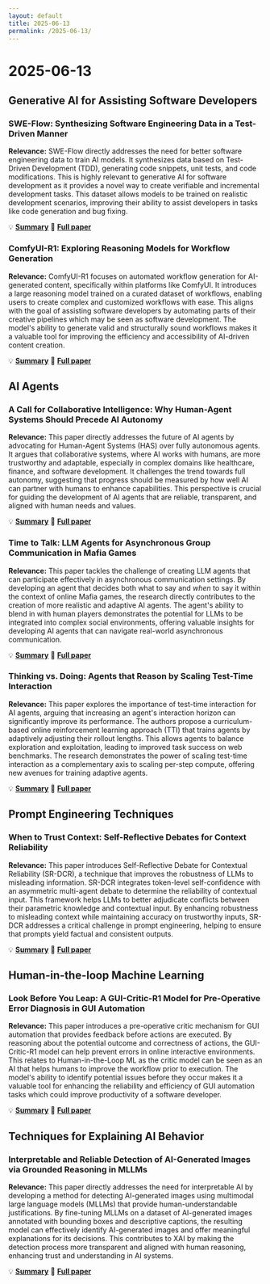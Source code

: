 ```yaml
---
layout: default
title: 2025-06-13
permalink: /2025-06-13/
---
```


# 2025-06-13

## Generative AI for Assisting Software Developers

### SWE-Flow: Synthesizing Software Engineering Data in a Test-Driven Manner

**Relevance:** SWE-Flow directly addresses the need for better software engineering data to train AI models. It synthesizes data based on Test-Driven Development (TDD), generating code snippets, unit tests, and code modifications. This is highly relevant to generative AI for software development as it provides a novel way to create verifiable and incremental development tasks. This dataset allows models to be trained on realistic development scenarios, improving their ability to assist developers in tasks like code generation and bug fixing.

💡 **[Summary](2506.09003/)** 📄 **[Full paper](https://arxiv.org/pdf/2506.09003)**

### ComfyUI-R1: Exploring Reasoning Models for Workflow Generation

**Relevance:** ComfyUI-R1 focuses on automated workflow generation for AI-generated content, specifically within platforms like ComfyUI. It introduces a large reasoning model trained on a curated dataset of workflows, enabling users to create complex and customized workflows with ease. This aligns with the goal of assisting software developers by automating parts of their creative pipelines which may be seen as software development. The model's ability to generate valid and structurally sound workflows makes it a valuable tool for improving the efficiency and accessibility of AI-driven content creation.

💡 **[Summary](2506.09790/)** 📄 **[Full paper](https://arxiv.org/pdf/2506.09790)**

## AI Agents

### A Call for Collaborative Intelligence: Why Human-Agent Systems Should Precede AI Autonomy

**Relevance:** This paper directly addresses the future of AI agents by advocating for Human-Agent Systems (HAS) over fully autonomous agents. It argues that collaborative systems, where AI works with humans, are more trustworthy and adaptable, especially in complex domains like healthcare, finance, and software development. It challenges the trend towards full autonomy, suggesting that progress should be measured by how well AI can partner with humans to enhance capabilities. This perspective is crucial for guiding the development of AI agents that are reliable, transparent, and aligned with human needs and values.

💡 **[Summary](2506.09420/)** 📄 **[Full paper](https://arxiv.org/pdf/2506.09420)**

### Time to Talk: LLM Agents for Asynchronous Group Communication in Mafia Games

**Relevance:** This paper tackles the challenge of creating LLM agents that can participate effectively in asynchronous communication settings. By developing an agent that decides both what to say and *when* to say it within the context of online Mafia games, the research directly contributes to the creation of more realistic and adaptive AI agents. The agent's ability to blend in with human players demonstrates the potential for LLMs to be integrated into complex social environments, offering valuable insights for developing AI agents that can navigate real-world asynchronous communication.

💡 **[Summary](2506.05309/)** 📄 **[Full paper](https://arxiv.org/pdf/2506.05309)**

### Thinking vs. Doing: Agents that Reason by Scaling Test-Time Interaction

**Relevance:** This paper explores the importance of test-time interaction for AI agents, arguing that increasing an agent's interaction horizon can significantly improve its performance. The authors propose a curriculum-based online reinforcement learning approach (TTI) that trains agents by adaptively adjusting their rollout lengths. This allows agents to balance exploration and exploitation, leading to improved task success on web benchmarks. The research demonstrates the power of scaling test-time interaction as a complementary axis to scaling per-step compute, offering new avenues for training adaptive agents.

💡 **[Summary](2506.07976/)** 📄 **[Full paper](https://arxiv.org/pdf/2506.07976)**

## Prompt Engineering Techniques

### When to Trust Context: Self-Reflective Debates for Context Reliability

**Relevance:** This paper introduces Self-Reflective Debate for Contextual Reliability (SR-DCR), a technique that improves the robustness of LLMs to misleading information. SR-DCR integrates token-level self-confidence with an asymmetric multi-agent debate to determine the reliability of contextual input. This framework helps LLMs to better adjudicate conflicts between their parametric knowledge and contextual input. By enhancing robustness to misleading context while maintaining accuracy on trustworthy inputs, SR-DCR addresses a critical challenge in prompt engineering, helping to ensure that prompts yield factual and consistent outputs.

💡 **[Summary](2506.06020/)** 📄 **[Full paper](https://arxiv.org/pdf/2506.06020)**

## Human-in-the-loop Machine Learning

### Look Before You Leap: A GUI-Critic-R1 Model for Pre-Operative Error Diagnosis in GUI Automation

**Relevance:** This paper introduces a pre-operative critic mechanism for GUI automation that provides feedback before actions are executed. By reasoning about the potential outcome and correctness of actions, the GUI-Critic-R1 model can help prevent errors in online interactive environments. This relates to Human-in-the-Loop ML as the critic model can be seen as an AI that helps humans to improve the workflow prior to execution. The model's ability to identify potential issues before they occur makes it a valuable tool for enhancing the reliability and efficiency of GUI automation tasks which could improve productivity of a software developer.

💡 **[Summary](2506.04614/)** 📄 **[Full paper](https://arxiv.org/pdf/2506.04614)**

## Techniques for Explaining AI Behavior

### Interpretable and Reliable Detection of AI-Generated Images via Grounded Reasoning in MLLMs

**Relevance:** This paper directly addresses the need for interpretable AI by developing a method for detecting AI-generated images using multimodal large language models (MLLMs) that provide human-understandable justifications. By fine-tuning MLLMs on a dataset of AI-generated images annotated with bounding boxes and descriptive captions, the resulting model can effectively identify AI-generated images and offer meaningful explanations for its decisions. This contributes to XAI by making the detection process more transparent and aligned with human reasoning, enhancing trust and understanding in AI systems.

💡 **[Summary](2506.07045/)** 📄 **[Full paper](https://arxiv.org/pdf/2506.07045)**

